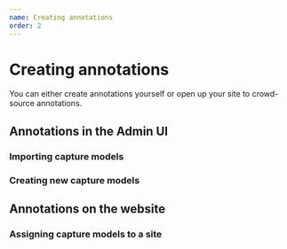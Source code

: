 ```yaml
---
name: Creating annotations
order: 2
---
```


# Creating annotations

You can either create annotations yourself or open up your site to crowd-source annotations.

## Annotations in the Admin UI

### Importing capture models

### Creating new capture models

## Annotations on the website

### Assigning capture models to a site
